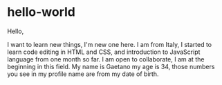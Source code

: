 # hello-world

Hello,

I want to learn new things, I'm new one here. I am from Italy, I started to learn code editing in HTML and CSS, and introduction to JavaScript language from one month so far. I am open to collaborate, I am at the beginning in this field. My name is Gaetano my age is 34, those numbers you see in my profile name are from my date of birth.
